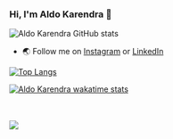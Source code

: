 ### Hi, I'm Aldo Karendra 👋

![Aldo Karendra GitHub stats](https://github-readme-stats.vercel.app/api/?username=aldok10&show_icons=true&title_color=fff&icon_color=79ff97&text_color=9f9f9f&bg_color=151515)

- :earth_asia: Follow me on [Instagram](https://www.instagram.com/aldo.k10/) or [LinkedIn](https://www.linkedin.com/in/aldok10/)

[![Top Langs](https://github-readme-stats.vercel.app/api/top-langs/?username=aldok10&layout=compact)](https://github.com/aldok10/github-readme-stats)

[![Aldo Karendra wakatime stats](https://github-readme-stats.vercel.app/api/wakatime?username=aldok10)](https://github.com/aldok10/github-readme-stats)

</br></br>
![](https://komarev.com/ghpvc/?username=aldok10&color=dc143c)
